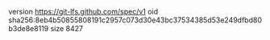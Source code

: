 version https://git-lfs.github.com/spec/v1
oid sha256:8eb4b50855808191c2957c073d30e43bc37534385d53e249dfbd80b3de8e8119
size 8427

